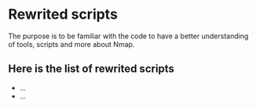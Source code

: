 <h1>Rewrited scripts</h1>
<p>The purpose is to be familiar with the code to have a better understanding of tools, scripts and more about Nmap.</p>

<h2>Here is the list of rewrited scripts</h2>
<ul>
    <li>...</li>
    <li>...</li>
<ul>
